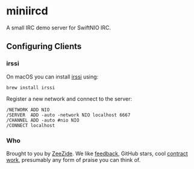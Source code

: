 # miniircd

A small IRC demo server for SwiftNIO IRC.



## Configuring Clients

### irssi

On macOS you can install [irssi](http://www.irssi.org)
using:
```
brew install irssi
```

Register a new network and connect to the server:
```
/NETWORK ADD NIO
/SERVER  ADD -auto -network NIO localhost 6667
/CHANNEL ADD -auto #nio NIO
/CONNECT localhost
```


### Who

Brought to you by
[ZeeZide](http://zeezide.de).
We like
[feedback](https://twitter.com/ar_institute),
GitHub stars,
cool [contract work](http://zeezide.com/en/services/services.html),
presumably any form of praise you can think of.
